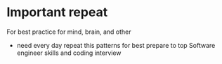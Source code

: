 # Important repeat
For best practice for mind, brain, and other
- need every day repeat this patterns for best prepare to top Software engineer skills and coding interview
